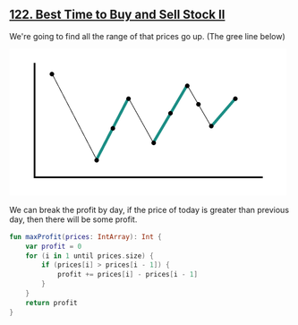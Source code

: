 ## [122. Best Time to Buy and Sell Stock II](https://leetcode.com/problems/best-time-to-buy-and-sell-stock-ii/)

We're going to find all the range of that prices go up. (The gree line below)

![Prices Chart](../media/122.best-time-to-buy-and-sell-stock-ii.png)

We can break the profit by day, if the price of today is greater than previous day, then there will be some profit.

```kotlin
fun maxProfit(prices: IntArray): Int {
    var profit = 0
    for (i in 1 until prices.size) {
        if (prices[i] > prices[i - 1]) {
            profit += prices[i] - prices[i - 1]
        }
    }
    return profit
}
```